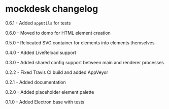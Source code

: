 # mockdesk changelog
0.6.1 - Added `appUtils` for tests

0.6.0 - Moved to domo for HTML element creation

0.5.0 - Relocated SVG container for elements into elements themselves

0.4.0 - Added LiveReload support

0.3.0 - Added shared config support between main and renderer processes

0.2.2 - Fixed Travis CI build and added AppVeyor

0.2.1 - Added documentation

0.2.0 - Added placeholder element palette

0.1.0 - Added Electron base with tests
